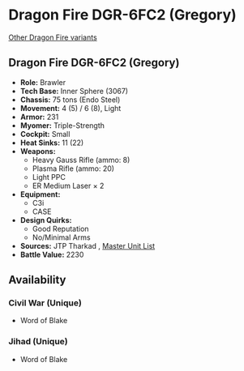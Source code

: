 # Dragon Fire DGR-6FC2 (Gregory) 

[Other Dragon Fire variants](../dragon_fire.md) 

## Dragon Fire DGR-6FC2 (Gregory) 

- **Role:** Brawler 
- **Tech Base:** Inner Sphere (3067) 
- **Chassis:** 75 tons (Endo Steel) 
- **Movement:** 4 (5) / 6 (8), Light 
- **Armor:** 231 
- **Myomer:** Triple-Strength 
- **Cockpit:** Small 
- **Heat Sinks:** 11 (22) 
- **Weapons:** 
  - Heavy Gauss Rifle (ammo: 8) 
  - Plasma Rifle (ammo: 20) 
  - Light PPC 
  - ER Medium Laser × 2 
- **Equipment:** 
  - C3i 
  - CASE 
- **Design Quirks:** 
  - Good Reputation 
  - No/Minimal Arms 
- **Sources:** JTP Tharkad , [Master Unit List](http://masterunitlist.info/Unit/Details/916/dragon-fire-dgr-6fc2-gregory) 
- **Battle Value:** 2230 

## Availability 

### Civil War (Unique) 

- Word of Blake 

### Jihad (Unique) 

- Word of Blake 

